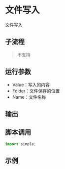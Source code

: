 # 文件写入 
文件写入

## 子流程
> 不支持


## 运行参数
* Value：写入的内容
* Folder：文件保存的位置
* Name：文件名称



## 输出

    


## 脚本调用

```python
import simple;

```

## 示例